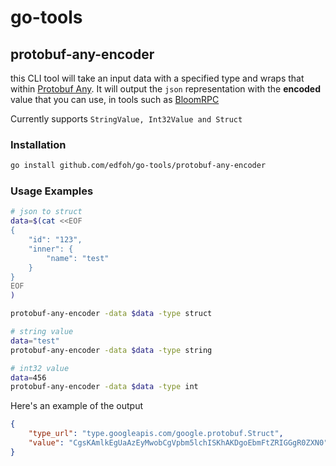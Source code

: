 # go-tools

## protobuf-any-encoder

this CLI tool will take an input data with a specified type and wraps that within [Protobuf Any](https://developers.google.com/protocol-buffers/docs/proto3#any). It will output the `json` representation with the **encoded** value that you can use, in tools such as [BloomRPC](https://github.com/uw-labs/bloomrpc)

Currently supports `StringValue, Int32Value and Struct`

### Installation

```sh
go install github.com/edfoh/go-tools/protobuf-any-encoder
```

### Usage Examples

```sh
# json to struct 
data=$(cat <<EOF
{
    "id": "123",
    "inner": {
        "name": "test"
    }
}
EOF
)

protobuf-any-encoder -data $data -type struct

# string value
data="test"
protobuf-any-encoder -data $data -type string

# int32 value
data=456
protobuf-any-encoder -data $data -type int

```

Here's an example of the output

```json
{
    "type_url": "type.googleapis.com/google.protobuf.Struct",
    "value": "CgsKAmlkEgUaAzEyMwobCgVpbm5lchISKhAKDgoEbmFtZRIGGgR0ZXN0"
}
```
